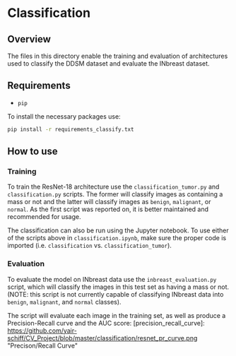 # Classification

## Overview
The files in this directory enable the training and evaluation of architectures used to classify the DDSM dataset and evaluate the INbreast dataset.

## Requirements
- `pip`

To install the necessary packages use:
```bash
pip install -r requirements_classify.txt
```

## How to use
### Training
To train the ResNet-18 architecture use the `classification_tumor.py` and `classification.py` scripts. The former will classify images as containing a mass or not and the latter will classify images as `benign`, `malignant`, or `normal`. As the first script was reported on, it is better maintained and recommended for usage.

The classification can also be run using the Jupyter notebook. To use either of the scripts above in `classification.ipynb`, make sure the proper code is imported (i.e. `classification` vs. `classification_tumor`).


### Evaluation
To evaluate the model on INbreast data use the `inbreast_evaluation.py` script, which will classify the images in this test set as having a mass or not. (NOTE: this script is not currently capable of classifying INbreast data into `benign`, `malignant`, and `normal` classes).

The script will evaluate each image in the training set, as well as produce a Precision-Recall curve and the AUC score:
[precision_recall_curve]: https://github.com/yair-schiff/CV_Project/blob/master/classification/resnet_pr_curve.png "Precison/Recall Curve"
